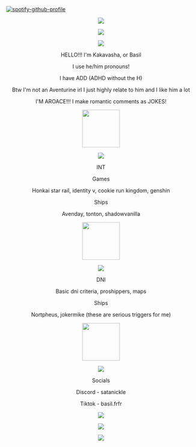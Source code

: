 [![spotify-github-profile](https://spotify-github-profile.kittinanx.com/api/view?uid=31f6zfocqd5fpeh5ukyptputcib4&cover_image=true&theme=natemoo-re&show_offline=false&background_color=121212&interchange=false&bar_color=53b14f&bar_color_cover=true)](https://github.com/kittinan/spotify-github-profile) 
<p align="center">
  <img src="https://64.media.tumblr.com/531a6f7241251c0c162e387dd63656af/c169389bddf80373-ab/s540x810/a06015bc8fab7e3a17eab71c1d6fb4a023d6febf.pnj"> 
<p align="center">
<img src="https://media1.tenor.com/m/gfjILHgwiigAAAAd/aventurine-aventurine-hsr.gif">
<p align="center">
<img src="https://64.media.tumblr.com/6a4318d86036de1f20134fd7a6562217/aae12c2586d2299d-32/s400x600/222088b24472e440140b4e79bf2dba8000b0f658.pnj">
<p align="center"> HELLO!!! I'm Kakavasha, or Basil
<p align="center"> I use he/him pronouns!
<p align="center"> I have ADD (ADHD without the H)
<p align="center"> Btw I'm not an Aventurine irl I just highly relate to him and I like him a lot
<p align="center"> I'M AROACE!!! I make romantic comments as JOKES!
<p align="center">
<img width="100" height="100" src="https://media1.tenor.com/m/MCoBNXTd4ocAAAAd/aventurine-aventurine-hsr.gif">
<p align="center">
<img src="https://64.media.tumblr.com/6a4318d86036de1f20134fd7a6562217/aae12c2586d2299d-32/s400x600/222088b24472e440140b4e79bf2dba8000b0f658.pnj">
<p align="center"> INT
<p align="center"> Games
<p align="center"> Honkai star rail, identity v, cookie run kingdom, genshin
<p align="center">Ships
<p align="center">Avenday, tonton, shadowvanilla
<p align="center">
<img width="100" height="100" src="https://media1.tenor.com/m/x7vEIvxbvE0AAAAd/sunday-aventurine.gif">
<p align="center">
<img src="https://64.media.tumblr.com/6a4318d86036de1f20134fd7a6562217/aae12c2586d2299d-32/s400x600/222088b24472e440140b4e79bf2dba8000b0f658.pnj">
<p align="center"> DNI
<p align="center"> Basic dni criteria, proshippers, maps
<p align="center"> Ships
<p align="center"> Nortpheus, jokermike (these are serious triggers for me)
<p align="center">
<img width="100" height="100" src="https://media1.tenor.com/m/2hGj2GgScL4AAAAd/hsr-honkai-star-rail.gif">
<p align="center">
<img src="https://64.media.tumblr.com/6a4318d86036de1f20134fd7a6562217/aae12c2586d2299d-32/s400x600/222088b24472e440140b4e79bf2dba8000b0f658.pnj">
<p align="center"> Socials
<p align="center"> Discord - satanickle
<p align="center"> Tiktok - basil.frfr
<p align="center">
<img src="https://64.media.tumblr.com/6a4318d86036de1f20134fd7a6562217/aae12c2586d2299d-32/s400x600/222088b24472e440140b4e79bf2dba8000b0f658.pnj">
<p align="center">
<img src="https://media1.tenor.com/m/IOi9H63RaWQAAAAd/aventurine-honkai-star-rail.gif">
<p align="center">
<img src="https://64.media.tumblr.com/cbbe75f8713fa6249104a550ca69a124/c169389bddf80373-54/s540x810/79dee9e715cd467de9bde6a457f3ebd907124a23.pnj">
